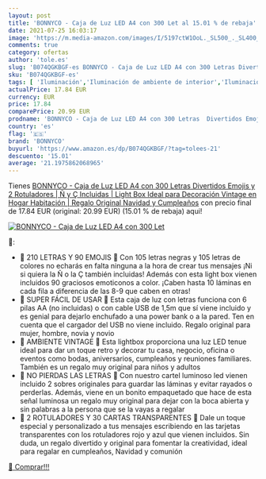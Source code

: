 ```yaml
---
layout: post
title: 'BONNYCO - Caja de Luz LED A4 con 300 Let al 15.01 % de rebaja'
date: 2021-07-25 16:03:17
image: 'https://m.media-amazon.com/images/I/5197ctW1OoL._SL500_._SL400_.jpg'
comments: true
category: ofertas
author: 'tole.es'
slug: 'B074QGKBGF-es BONNYCO - Caja de Luz LED A4 con 300 Letras Divertidos...'
sku: 'B074QGKBGF-es'
tags: [ 'Iluminación','Iluminación de ambiente de interior','Iluminación de interior','Iluminación decorativa y para usos específicos de interior','bonnyco','rotuladores', ]
actualPrice: 17.84 EUR
currency: EUR
price: 17.84
comparePrice: 20.99 EUR
prodname: 'BONNYCO - Caja de Luz LED A4 con 300 Letras  Divertidos Emojis y 2 Rotuladores | Ñ y Ç Incluidas | Light Box Ideal para Decoración Vintage en Hogar  Habitación | Regalo Original Navidad y Cumpleaños'
country: 'es'
flag: '🇪🇸'
brand: 'BONNYCO'
buyurl: 'https://www.amazon.es/dp/B074QGKBGF/?tag=tolees-21'
descuento: '15.01'
average: '21.1975862068965'
---
```


Tienes [BONNYCO - Caja de Luz LED A4 con 300 Letras  Divertidos Emojis y 2 Rotuladores | Ñ y Ç Incluidas | Light Box Ideal para Decoración Vintage en Hogar  Habitación | Regalo Original Navidad y Cumpleaños](https://www.amazon.es/dp/B074QGKBGF/?tag=tolees-21) con precio final de  17.84 EUR (original: 20.99 EUR) (15.01 %  de rebaja) aqui!

[![BONNYCO - Caja de Luz LED A4 con 300 Let](https://m.media-amazon.com/images/I/5197ctW1OoL._SL500_._SL400_.jpg)](https://www.amazon.es/dp/B074QGKBGF/?tag=tolees-21)

🔎:

- 🖤 210 LETRAS Y 90 EMOJIS 🖤 Con 105 letras negras y 105 letras de colores no echarás en falta ninguna a la hora de crear tus mensajes ¡Ni si quiera la Ñ o la Ç también incluidas! Además con esta light box vienen incluidos 90 graciosos emoticonos a color. ¡Caben hasta 10 láminas en cada fila a diferencia de las 8-9 que caben en otras!
- 🖤 SUPER FÁCIL DE USAR 🖤 Esta caja de luz con letras funciona con 6 pilas AA (no incluidas) o con cable USB de 1,5m que sí viene incluido y es genial para dejarlo enchufado a una power bank o a la pared. Ten en cuenta que el cargador del USB no viene incluido. Regalo original para mujer, hombre, novia y novio
- 🖤 AMBIENTE VINTAGE 🖤 Esta lightbox proporciona una luz LED tenue ideal para dar un toque retro y decorar tu casa, negocio, oficina o eventos como bodas, aniversarios, cumpleaños y reuniones familiares. También es un regalo muy original para niños y adultos
- 🖤 NO PIERDAS LAS LETRAS 🖤 Con nuestro cartel luminoso led vienen incluido 2 sobres originales para guardar las láminas y evitar rayados o perderlas. Además, viene en un bonito empaquetado que hace de esta señal luminosa un regalo muy original para dejar con la boca abierta y sin palabras a la persona que se la vayas a regalar
- 🖤 2 ROTULADORES Y 30 CARTAS TRANSPARENTES 🖤 Dale un toque especial y personalizado a tus mensajes escribiendo en las tarjetas transparentes con los rotuladores rojo y azul que vienen incluidos. Sin duda, un regalo divertido y original para fomentar la creatividad, ideal para regalar en cumpleaños, Navidad y comunión

[🛒 Comprar!!!](https://www.amazon.es/dp/B074QGKBGF/?tag=tolees-21)
